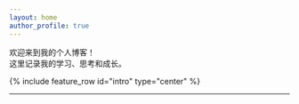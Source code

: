 ```yaml
---
layout: home
author_profile: true
---
```


欢迎来到我的个人博客！  
这里记录我的学习、思考和成长。

{% include feature_row id="intro" type="center" %}

---
